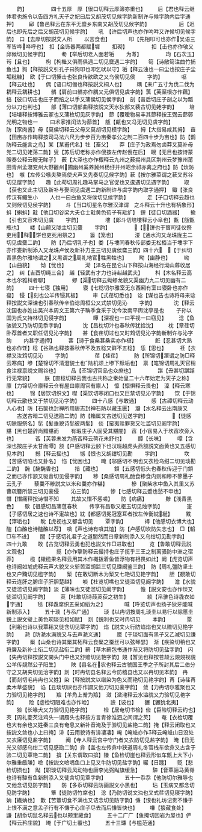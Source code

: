 <!-- { "loadSidebar": true } -->
　　韵】　　　　　四十五厚　厚【很口切释云厚簿亦重也】
　　后【君也释云继体君也施令以告四方礼天子之妃曰后又胡茂切见候字韵新制许与候字韵内后字通押】
　　郈【鲁邑释云在东平无盬乡东南又胡茂切见候字韵】　　　　　　后【迟后也即先后之后又胡茂切见候字韵】　　吼　【许后切声也亦作呴吽又许候切见候字韵】　口【去厚切按説文人所
　　以言食也】　　　　叩【先相叩可也亦作吴语三军皆哗哗呼也】　扣【金饰器两都赋墀
　　扣砌】　　　　　扣【击也亦作敂又邱候切见候字韵】　　　耇【举后切老人面若垢
　　为耉】　　　　　玽【石次玉】　　　茍【且也】　　　枸【枸檵又俱雨俱遇二切见麌遇二字韵】　　笱【诗敝笱注曲竹捕鱼也】狗【释按説文引孔子曰狗叩也叩乞吠以守】垢【释云浊也一曰尘也按庄子尘垢粃糠】　欧【于口切捶击也张良传欲欧之又乌侯切见侯
　　字韵】　　　　呕【释云吐也】　　偶【语口切俪也释按説文桐人也】
　　耦【耒广五寸为伐二伐为耦释云耦耕也】　　髃【肩前曰髃亦作腢又元俱切见虞字韵】蕅【芙渠根亦作藕】　掊【彼口切击也庄子而掊之以手又蒲侯切见侯字韵】　剖【普后切庄子剖之以为瓢分以刀也判也】　　部【薄口切部曲释按説文天水狄部又裴古切见姥字韵】
　　培【培塿释按博雅云冢也又蒲枚切见灰字韵】　蔀【覆暧物易丰其蔀释按王弼云蔀鄣光明之物也一
　　曰术家推闰法为蔀首】　瓿【甂也又冯无切见虞字韵】　　　　防【豕肉酱】母【莫侯切释云父母又莫胡切见模字韵】　　拇【大指易咸其拇】　亩【田亩亦作畮释按司马法六尺为步步百为亩秦孝公之制二百四十步为亩也】防【鹦防释云能言之鸟】某【某甫代名】牡【畜父】　　莽【庄子为政焉勿卤莽又莫补母党二切见姥荡二韵】叟【苏后切老称亦作傁按左传赵傁在后】　瞍【无目也按诗蒙瞍奏公释云瞍无眸子】　薮【大泽也亦作棷释云九州之薮掦州具区荆州云梦豫州莆田青州孟潴兖州大野雝州圃幽州奚养冀州杨纡并州昭余祁亦禽之府也】防【炊防也】　嗾【左传公嗾夫獒焉使犬声又先奏切见候字韵】蔌【按尔雅菜谓之蔌又苏谷切见屋字韵】　　趣【此苟切周礼趣马掌马之官促也又逡遇切见遇字韵】
　　取【获也又此主切及新补与娶同见虞遇二韵新制许与虞字韵内取字通押】　鲰【张良传汉有鲰生小
　　人也一曰白鱼又将侯切见侯字韵】　　　　走【子口切释云趋也又则候切见侯字韵】
　　斗【当口切星名尔雅汉津谓　之斗释云十升也有柄象形】　　　　　蚪【蝌蚪】黈【他口切谷梁大夫仓士黈黄色荀子有黈纩】　鋀【徒口切酒器】　　揄【引也又容朱切见虞
　　字韵】　　　　　塿【郎斗切培塿释云小阜也】甊【瓿甊瓶也】　　嵝【山颠又陇主切见麌
　　字韵】　　　　　【饼也于寳司徒仪祭吏用释饼也吏死用祭之】
　　篓【笼也】　　　　溇【通水沟又龙珠陇主二切见虞麌二韵】　　防【乃后切乳子也】娄【与塿同春秋传部娄无松栢当于塿字下亦作娄新制添入又龙珠卢侯及新补力主三切见虞侯麌三韵】四十六　【于纠切青黒色尔雅地谓之又黒谓之周礼地官牲黑牲也】
　　眑【幽静也】　　　岰【山曲貌】　　怮【忧也】　　　　泑【泽名在昆仑山下释按山海经行泑山蓐收居之】　纠【吉酉切绳三合】　赳【轻武有才力也诗赳赳武夫】
　　朻【木名释云高木也尔雅朻者聊】　　　　　蟉【渠切释云蚴蟉龙貌又渠幽力九二切见幽有二韵】
　　四十七寝【独用】
　　寝【七稔切尔雅室无东西厢有室曰寝卧也亦作寑】　锓【刻也公羊传锓其板】
　　审【式荏切悉也】　谂【谋也告也诗将母来谂释按説文深谏也引春秋传辛伯谂周桓公又式禁切见沁
　　字韵】　　　　沈【释云沈国也亦姓出吴兴本周文王第六子聃季食采于沈今汝南平舆沈亭是也
　　子孙以国为氏又持林切见侵字韵】　　　　　瞫【深视也一曰平视一曰窃见】
　　淰【鱼骇貌又乃防切见忝字韵】　　　　沈【昌枕切汁也春秋传犹拾沈】
　　枕【章荏切卧荐首者又职任切见沁字韵】　　甚【食荏切过也又时鸩切见沁字韵新制许与沁字韵
　　内甚字通押】　　　葚【诗于食桑葚桑实亦作椹】　　　　餁【忍甚切大熟也亦作饪】稔【谷熟也释按春秋传不及五稔又鲜不五稔】　恁【思也】　　　衽【衣襟又汝鸩切见沁
　　字韵】　　　　　荏【桂荏】　　　防【所锦切凙谓之防□释云寒病】墋【楚锦切不清澄貌土也陆机颂上墋下黩垢也】　禀【笔锦切周礼天官稍食注禄禀説文赐谷也】
　　品【丕锦切官品也众庶也】　　　　　踸【丑甚切踸踔行无常貌】
　　朕【直稔切释云我也古共称之秦始皇二十六年始定为天子之称】　　廪【力锦切仓廪释云仓有屋曰廪周官有廪人】　懔【懔惧释云畏也】　澟【释云寒也】　　　锦【居饮切织文】噤【渠饮切寒闭口也又巨禁切见沁字韵】　　饮【于锦切释云歠也又于禁切见沁字韵】
　　四十八感【与敢通】
　　感【古禫切释云动人心也】防【石箧也封禅所用唐志封禅石防以藏玉匮】　灨【水名释云出南康又
　　古送古暗二切见送勘二韵】防【箱属又古送切见送字韵】　　　　　【徒感切除服祭名】髧【髪垂貌诗髧彼两髦】　倓【蛮夷赎罪货又吐滥切见阚字韵】　　　黮【黑也楚辞尚黯黮而
　　有瑕庄子人固受其黮闇】　窞【小窞易入于坎窞坎旁入也】　　　　萏【芙蓉未发为菡萏释云荷花未舒也】　　　醰【长味】　　　嘾【含深也按庄子太甘而嘾】颔【户感切释云颐下也汉班超虎头燕颔説文面黄也又五感切见本韵】　　撼【释云摇也】　　憾【恨也又胡绀切见勘
　　字韵】　　　　　坎【苦感切陷也又卦名】　惂【忧困也】　　晻【邬感切不明也又衣检乌绀二切见琰勘二韵】　馣【馣馣香也】　　　揞【藏也】　　　顉【五感切低头也春秋传迎于门顉之而已亦作颔又驱音切见侵字韵】　　糁【桑感切周礼酏食糁食内则和糁不蓼墨子云孔子
　　藜羹不糁説文以米和羹亦作糂】　　　　　槮【聚柴水中鱼入其里又苏曹疏簪所禁三切见豪侵
　　沁三韵】　　　　惨【七感切释云蹙也愁不申也】　　　　憯【憯痛释按诗憯不知
　　其故又憯不惩嗟】　　防【病痛】　　　　黪【浅青黒色】　　歜【徂感切昌蒲菹春秋
　　传享有昌歜又枢玉切见烛字韵】　　　　　寁【子感切居之速也诗不寁故也】紞【都感切冕冠塞耳者按左传衡紞綖】　　　黕【滓垢也】　　眈【虎视也又都含切见
　　覃字韵】　　　　襑【他感切衣博大也】　醓【血醢也诗醓醢以荐】　嗿【声也诗有嗿其馌】防【卢感切坎防失志也】　□【輡□车不进】　　闇【于感切礼君子之道闇然而曰章新制添入又乌绀切见勘字韵】　　　四十九敢　　敢【古览切释云勇也犯也説文作□进取也】
　　览【鲁敢切释云説文观也】　　　　　　揽【亦作擥防释云撮持也庄子揽乎三王之制离骚防中洲之宿莽】　　　榄【橄榄果名释云用其木作檝拨着鱼皆浮物有相畏如此】阚【虎览切声也诗阚如虓虎释云声大貌又火斩苦滥胡监三切见豏阚鉴三韵】　防【周礼彊防坚土也又户黤切见槛字韵】　　椠【在敢切断木为椠又七艳切见艳字韵】　　胆【覩敢切释云连肝之腑庄子肝胆楚越】　　啖【杜览切噍也又徒滥切见阚字韵】　　澹【水貌又徒滥切见阚字韵】淡【薄味也又徒滥切见阚字韵】　　　憺【説文安也亦作惔又徒滥切见阚字韵】
　　菼【吐敢切诗葭菼荻之初生】　　　　緂【帛骓色诗毳衣如字通】
　　毯【释毳席织五采如縚为之】　　　　喊【呼览切声也扬子狄牙能喊新制添入】
　　五十琰【与忝广通】
　　琰【以冉切按周礼琰圭以易行以除慝圭鋭上説文璧上美色琬琰见相如赋】　剡【鋭利也又时冉切见
　　本韵】　　　　覃【利耜也诗以我覃耜又徒含切见覃字韵】　焰【説文火行防焰焰也又以赡切见艳字韵】　　滟【防滟水满貌又与去声滟义通】　　　黡【于琰切面有黑子又乙减切见豏字韵】　　檿【山桑也诗其檿其柘释云食檿之蚕丝可以弦琴瑟】　渐【疾染切稍也又将廉及新补士衔二切见盐衔二韵】蔪【草木蔪包书通作渐又将防切见盐字韵】　闪【失冉切释按説文闚头门中也又舒赡切见艳字韵】覢【暂见也释按苍颉云覢覢视貌公羊传覢然公子阳生】
　　陜【县名在农也释云古虢国王季之子所封其后二伯分守之又胡夹切见洽字韵】剡【时冉切县名释云今防稽县也又以冉切见本韵】　冉【而剡切毛冉冉也又姓】染【释按説文以缯染为色又而艳切见艳字韵】苒【诗荏苒柔木草盛貌】　谄【丑琰切谀也亦作讇又他刀切见豪字韵】　敛【力冉切尔雅聚也又力验切见艳字韵】　　羷【羊角上觠为羷】　潋【潋滟释云水溢貌又力验切见艳字韵】
　　险【虚检切阻难也亦作崄】　　　　譣【诐也】　　玁【玁狁北夷】
　　猃【长喙犬又力验切见艳字韵】　　　检【居奄切书检】俭【巨险切释云约也】芡【周礼菱芡注鸡头一谓鴈头也释按方言青徐淮泗之间谓之芡】　　奄【衣检切覆也大有余也又姓秦三良有奄息又新补音淹及于验切见盐艳二韵】掩【释云闭取也又按説文敛也小上曰掩】渰【云雨貌诗有渰凄凄】崦【崦嵫亦作释云崦嵫山日没处又衣廉切见盐字韵】
　　阉【寺人释云宫中守门者又衣防切见盐字韵】　晻【日无光又邬感乌绀二切见感勘二韵】弇【盖也左传弇中狭道周礼冬官栈车欲弇又古含于验二切见覃艳二韵】　揜【关东谓取曰揜】隒【鱼检切崖也释云形似车甑上大下小尔雅重甗隒】噞【按説文噞喁鱼口上见又牛防切见盐字韵】曮【日躔】　　贬【悲检切损也】　飐【职琰切释云风动物也唐李光弼飐旗缓急】
　　驔【音覃骊马黄脊也诗有驔有鱼新制添入又徒含切见覃字韵】　　　　五十一忝忝【他防切尔雅辱也又他念切见防字韵】　　防【多忝切释云防画説文小黑也】
　　玷【玉病又都念切见防字韵】　　　　簟【徒防切竹席也】　淰【乃防切说文浊也又式荏切见寝字韵】　　姌【纎姌也】　歉【苦簟切食不满也又诘念切见防字韵】慊【恨也礼坊记贵不慊于上恨不满之意孟子行有不慊于心庄子尽去而后慊皆快也】
　　嗛【猿藏食处】　　鼸【胡忝切鼠名释云也以颊里藏食】　　　五十二广广【鱼掩切因岩为屋也】俨【释云矜庄貌】　埯【于广切土覆也】
　　五十三豏【与槛范通】

